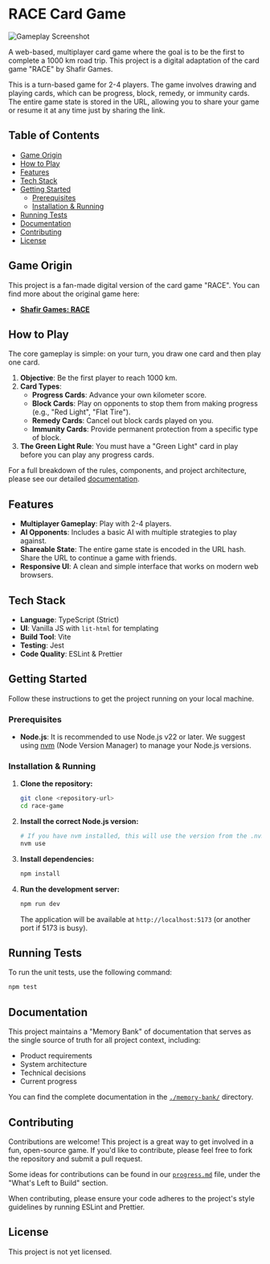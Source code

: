 # RACE Card Game

![Gameplay Screenshot](placeholder.png)

A web-based, multiplayer card game where the goal is to be the first to complete a 1000 km road trip. This project is a digital adaptation of the card game "RACE" by Shafir Games.

This is a turn-based game for 2-4 players. The game involves drawing and playing cards, which can be progress, block, remedy, or immunity cards. The entire game state is stored in the URL, allowing you to share your game or resume it at any time just by sharing the link.

## Table of Contents

- [Game Origin](#game-origin)
- [How to Play](#how-to-play)
- [Features](#features)
- [Tech Stack](#tech-stack)
- [Getting Started](#getting-started)
  - [Prerequisites](#prerequisites)
  - [Installation & Running](#installation--running)
- [Running Tests](#running-tests)
- [Documentation](#documentation)
- [Contributing](#contributing)
- [License](#license)

## Game Origin

This project is a fan-made digital version of the card game "RACE". You can find more about the original game here:
- **[Shafir Games: RACE](https://www.shafirgames.com/ourgames/race)**

## How to Play

The core gameplay is simple: on your turn, you draw one card and then play one card.

1.  **Objective**: Be the first player to reach 1000 km.
2.  **Card Types**:
    *   **Progress Cards**: Advance your own kilometer score.
    *   **Block Cards**: Play on opponents to stop them from making progress (e.g., "Red Light", "Flat Tire").
    *   **Remedy Cards**: Cancel out block cards played on you.
    *   **Immunity Cards**: Provide permanent protection from a specific type of block.
3.  **The Green Light Rule**: You must have a "Green Light" card in play before you can play any progress cards.

For a full breakdown of the rules, components, and project architecture, please see our detailed [documentation](./memory-bank/).

## Features

- **Multiplayer Gameplay**: Play with 2-4 players.
- **AI Opponents**: Includes a basic AI with multiple strategies to play against.
- **Shareable State**: The entire game state is encoded in the URL hash. Share the URL to continue a game with friends.
- **Responsive UI**: A clean and simple interface that works on modern web browsers.

## Tech Stack

- **Language**: TypeScript (Strict)
- **UI**: Vanilla JS with `lit-html` for templating
- **Build Tool**: Vite
- **Testing**: Jest
- **Code Quality**: ESLint & Prettier

## Getting Started

Follow these instructions to get the project running on your local machine.

### Prerequisites

- **Node.js**: It is recommended to use Node.js v22 or later. We suggest using [nvm](https://github.com/nvm-sh/nvm) (Node Version Manager) to manage your Node.js versions.

### Installation & Running

1.  **Clone the repository:**
    ```sh
    git clone <repository-url>
    cd race-game
    ```

2.  **Install the correct Node.js version:**
    ```sh
    # If you have nvm installed, this will use the version from the .nvmrc file
    nvm use
    ```

3.  **Install dependencies:**
    ```sh
    npm install
    ```

4.  **Run the development server:**
    ```sh
    npm run dev
    ```
    The application will be available at `http://localhost:5173` (or another port if 5173 is busy).

## Running Tests

To run the unit tests, use the following command:
```sh
npm test
```

## Documentation

This project maintains a "Memory Bank" of documentation that serves as the single source of truth for all project context, including:
- Product requirements
- System architecture
- Technical decisions
- Current progress

You can find the complete documentation in the [`./memory-bank/`](./memory-bank/) directory.

## Contributing

Contributions are welcome! This project is a great way to get involved in a fun, open-source game. If you'd like to contribute, please feel free to fork the repository and submit a pull request.

Some ideas for contributions can be found in our [`progress.md`](./memory-bank/progress.md) file, under the "What's Left to Build" section.

When contributing, please ensure your code adheres to the project's style guidelines by running ESLint and Prettier.

## License

This project is not yet licensed.